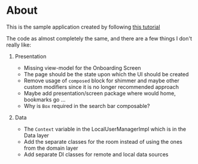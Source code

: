 # About

This is the sample application created by following [this tutorial](https://www.youtube.com/watch?v=9AekfR-EI-U&list=PLzZEuVaFb9Exi-pc8qtHBrrLg8bUn-TP6&index=1&pp=iAQB)

The code as almost completely the same, and there are a few things I don't really like:
1. Presentation
   - Missing view-model for the Onboarding Screen
   - The page should be the state upon which the UI should be created
   - Remove usage of `composed` block for shimmer and maybe other custom modifiers since it is no longer recommended approach
   - Maybe add presentation/screen package where would home, bookmarks go ...
   - Why is `Box` required in the search bar composable?

2. Data
   - The `Context` variable in the LocalUserManagerImpl which is in the Data layer
   - Add the separate classes for the room instead of using the ones from the domain layer
   - Add separate DI classes for remote and local data sources 